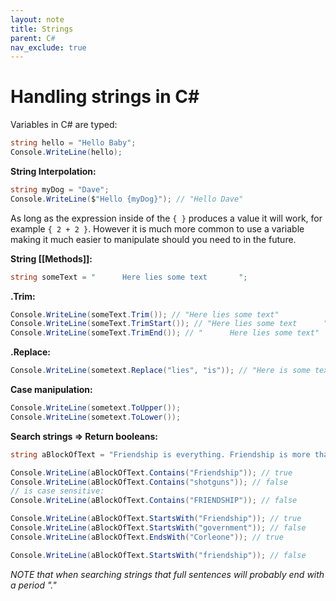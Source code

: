 ```yaml
---
layout: note
title: Strings
parent: C#
nav_exclude: true
---
```


# Handling strings in C#

Variables in C# are typed:
```cs
string hello = "Hello Baby";
Console.WriteLine(hello);
```

**String Interpolation:**
```cs
string myDog = "Dave";
Console.WriteLine($"Hello {myDog}"); // "Hello Dave"
```
As long as the expression inside of the `{ }` produces a value it will work, for example `{ 2 + 2 }`. However it is much more common to use a variable making it much easier to manipulate should you need to in the future.

**String [[Methods]]:**
```cs
string someText = "      Here lies some text       ";
```

**.Trim:**
```cs
Console.WriteLine(someText.Trim()); // "Here lies some text"
Console.WriteLine(someText.TrimStart()); // "Here lies some text      "
Console.WriteLine(someText.TrimEnd()); // "      Here lies some text"
```

**.Replace:**
```cs
Console.WriteLine(sometext.Replace("lies", "is")); // "Here is some text"
```

**Case manipulation:**
```cs
Console.WriteLine(sometext.ToUpper());
Console.WriteLine(sometext.ToLower());
```

**Search strings => Return booleans:**
```cs
string aBlockOfText = "Friendship is everything. Friendship is more than talent. It is more than the government. It is almost the equal of family.- Don Corleone";

Console.WriteLine(aBlockOfText.Contains("Friendship")); // true
Console.WriteLine(aBlockOfText.Contains("shotguns")); // false
// is case sensitive:
Console.WriteLine(aBlockOfText.Contains("FRIENDSHIP")); // false

Console.WriteLine(aBlockOfText.StartsWith("Friendship")); // true
Console.WriteLine(aBlockOfText.StartsWith("government")); // false
Console.WriteLine(aBlockOfText.EndsWith("Corleone")); // true

Console.WriteLine(aBlockOfText.StartsWith("friendship")); // false
```
*NOTE that when searching strings that full sentences will probably end with a period "."*
